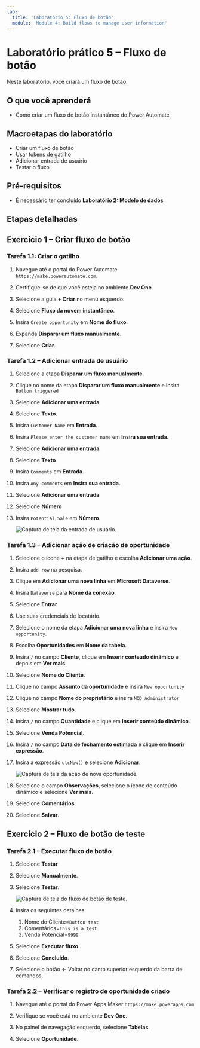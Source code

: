 ```yaml
---
lab:
  title: 'Laboratório 5: Fluxo de botão'
  module: 'Module 4: Build flows to manage user information'
---
```


# Laboratório prático 5 – Fluxo de botão

Neste laboratório, você criará um fluxo de botão.

## O que você aprenderá

- Como criar um fluxo de botão instantâneo do Power Automate

## Macroetapas do laboratório

- Criar um fluxo de botão
- Usar tokens de gatilho
- Adicionar entrada de usuário
- Testar o fluxo
  
## Pré-requisitos

- É necessário ter concluído **Laboratório 2: Modelo de dados**

## Etapas detalhadas

## Exercício 1 – Criar fluxo de botão

### Tarefa 1.1: Criar o gatilho

1. Navegue até o portal do Power Automate `https://make.powerautomate.com`.

1. Certifique-se de que você esteja no ambiente **Dev One**.

1. Selecione a guia **+ Criar** no menu esquerdo.

1. Selecione **Fluxo da nuvem instantâneo**.

1. Insira `Create opportunity` em **Nome do fluxo**.

1. Expanda **Disparar um fluxo manualmente**.

1. Selecione **Criar**.

### Tarefa 1.2 – Adicionar entrada de usuário

1. Selecione a etapa **Disparar um fluxo manualmente**.

1. Clique no nome da etapa **Disparar um fluxo manualmente** e insira `Button triggered`

1. Selecione **Adicionar uma entrada**.

1. Selecione **Texto**.

1. Insira `Customer Name` em **Entrada**.

1. Insira `Please enter the customer name` em **Insira sua entrada**.

1. Selecione **Adicionar uma entrada**.

1. Selecione **Texto**

1. Insira `Comments` em **Entrada**.

1. Insira `Any comments` em **Insira sua entrada**.

1. Selecione **Adicionar uma entrada**.

1. Selecione **Número**

1. Insira `Potential Sale` em **Número**.

    ![Captura de tela da entrada de usuário.](../media/user-input.png)

### Tarefa 1.3 – Adicionar ação de criação de oportunidade

1. Selecione o ícone **+** na etapa de gatilho e escolha **Adicionar uma ação**.

1. Insira `add row` na pesquisa.

1. Clique em **Adicionar uma nova linha** em **Microsoft Dataverse**.

1. Insira `Dataverse` para **Nome da conexão**.

1. Selecione **Entrar**

1. Use suas credenciais de locatário.

1. Selecione o nome da etapa **Adicionar uma nova linha** e insira `New opportunity`.

1. Escolha **Oportunidades** em **Nome da tabela**.

1. Insira `/` no campo **Cliente**, clique em **Inserir conteúdo dinâmico** e depois em **Ver mais**.

1. Selecione **Nome do Cliente**.

1. Clique no campo **Assunto da oportunidade** e insira `New opportunity`

1. Clique no campo **Nome do proprietário** e insira `MOD Administrator`

1. Selecione **Mostrar tudo**.

1. Insira `/` no campo **Quantidade** e clique em **Inserir conteúdo dinâmico**.

1. Selecione **Venda Potencial**.

1. Insira `/` no campo **Data de fechamento estimada** e clique em **Inserir expressão**.

1. Insira a expressão `utcNow()` e selecione **Adicionar**.

    ![Captura de tela da ação de nova oportunidade.](../media/new-opportunity-action.png)

1. Selecione o campo **Observações**, selecione o ícone de conteúdo dinâmico e selecione **Ver mais**.

1. Selecione **Comentários**.

1. Selecione **Salvar**.

## Exercício 2 – Fluxo de botão de teste

### Tarefa 2.1 – Executar fluxo de botão

1. Selecione **Testar**

1. Selecione **Manualmente**.

1. Selecione **Testar**.

    ![Captura de tela do fluxo de botão de teste.](../media/user-input-test.png)

1. Insira os seguintes detalhes:

   1. Nome do Cliente=`Button test`
   1. Comentários=`This is a test`
   1. Venda Potencial=`9999`

1. Selecione **Executar fluxo**.

1. Selecione **Concluído**.

1. Selecione o botão **<-** Voltar no canto superior esquerdo da barra de comandos.

### Tarefa 2.2 – Verificar o registro de oportunidade criado

1. Navegue até o portal do Power Apps Maker `https://make.powerapps.com`

1. Verifique se você está no ambiente **Dev One**.

1. No painel de navegação esquerdo, selecione **Tabelas**.

1. Selecione **Oportunidade**.
